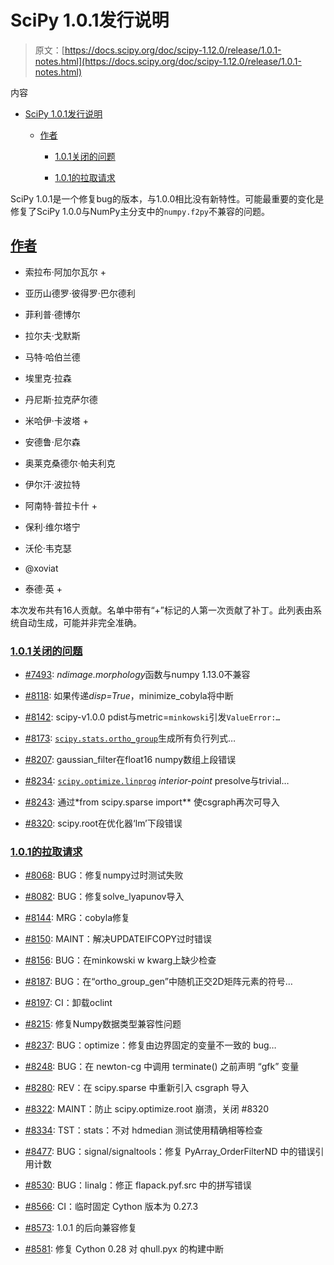# SciPy 1.0.1发行说明

> 原文：[https://docs.scipy.org/doc/scipy-1.12.0/release/1.0.1-notes.html](https://docs.scipy.org/doc/scipy-1.12.0/release/1.0.1-notes.html)

内容

+   [SciPy 1.0.1发行说明](#scipy-1-0-1-release-notes)

    +   [作者](#authors)

        +   [1.0.1关闭的问题](#issues-closed-for-1-0-1)

        +   [1.0.1的拉取请求](#pull-requests-for-1-0-1)

SciPy 1.0.1是一个修复bug的版本，与1.0.0相比没有新特性。可能最重要的变化是修复了SciPy 1.0.0与NumPy主分支中的`numpy.f2py`不兼容的问题。

## [作者](#id2)

+   索拉布·阿加尔瓦尔 +

+   亚历山德罗·彼得罗·巴尔德利

+   菲利普·德博尔

+   拉尔夫·戈默斯

+   马特·哈伯兰德

+   埃里克·拉森

+   丹尼斯·拉克萨尔德

+   米哈伊·卡波塔 +

+   安德鲁·尼尔森

+   奥莱克桑德尔·帕夫利克

+   伊尔汗·波拉特

+   阿南特·普拉卡什 +

+   保利·维尔塔宁

+   沃伦·韦克瑟

+   @xoviat

+   泰德·英 +

本次发布共有16人贡献。名单中带有“+”标记的人第一次贡献了补丁。此列表由系统自动生成，可能并非完全准确。

### [1.0.1关闭的问题](#id3)

+   [#7493](https://github.com/scipy/scipy/issues/7493): *ndimage.morphology*函数与numpy 1.13.0不兼容

+   [#8118](https://github.com/scipy/scipy/issues/8118): 如果传递*disp=True*，minimize_cobyla将中断

+   [#8142](https://github.com/scipy/scipy/issues/8142): scipy-v1.0.0 pdist与metric=`minkowski`引发`ValueError:…`

+   [#8173](https://github.com/scipy/scipy/issues/8173): [`scipy.stats.ortho_group`](../reference/generated/scipy.stats.ortho_group.html#scipy.stats.ortho_group "scipy.stats.ortho_group")生成所有负行列式…

+   [#8207](https://github.com/scipy/scipy/issues/8207): gaussian_filter在float16 numpy数组上段错误

+   [#8234](https://github.com/scipy/scipy/issues/8234): [`scipy.optimize.linprog`](../reference/generated/scipy.optimize.linprog.html#scipy.optimize.linprog "scipy.optimize.linprog") *interior-point* presolve与trivial…

+   [#8243](https://github.com/scipy/scipy/issues/8243): 通过*from scipy.sparse import** 使csgraph再次可导入

+   [#8320](https://github.com/scipy/scipy/issues/8320): scipy.root在优化器‘lm’下段错误

### [1.0.1的拉取请求](#id4)

+   [#8068](https://github.com/scipy/scipy/pull/8068): BUG：修复numpy过时测试失败

+   [#8082](https://github.com/scipy/scipy/pull/8082): BUG：修复solve_lyapunov导入

+   [#8144](https://github.com/scipy/scipy/pull/8144): MRG：cobyla修复

+   [#8150](https://github.com/scipy/scipy/pull/8150): MAINT：解决UPDATEIFCOPY过时错误

+   [#8156](https://github.com/scipy/scipy/pull/8156): BUG：在minkowski w kwarg上缺少检查

+   [#8187](https://github.com/scipy/scipy/pull/8187): BUG：在“ortho_group_gen”中随机正交2D矩阵元素的符号…

+   [#8197](https://github.com/scipy/scipy/pull/8197): CI：卸载oclint

+   [#8215](https://github.com/scipy/scipy/pull/8215): 修复Numpy数据类型兼容性问题

+   [#8237](https://github.com/scipy/scipy/pull/8237): BUG：optimize：修复由边界固定的变量不一致的 bug…

+   [#8248](https://github.com/scipy/scipy/pull/8248): BUG：在 newton-cg 中调用 terminate() 之前声明 “gfk” 变量

+   [#8280](https://github.com/scipy/scipy/pull/8280): REV：在 scipy.sparse 中重新引入 csgraph 导入

+   [#8322](https://github.com/scipy/scipy/pull/8322): MAINT：防止 scipy.optimize.root 崩溃，关闭 #8320

+   [#8334](https://github.com/scipy/scipy/pull/8334): TST：stats：不对 hdmedian 测试使用精确相等检查

+   [#8477](https://github.com/scipy/scipy/pull/8477): BUG：signal/signaltools：修复 PyArray_OrderFilterND 中的错误引用计数

+   [#8530](https://github.com/scipy/scipy/pull/8530): BUG：linalg：修正 flapack.pyf.src 中的拼写错误

+   [#8566](https://github.com/scipy/scipy/pull/8566): CI：临时固定 Cython 版本为 0.27.3

+   [#8573](https://github.com/scipy/scipy/pull/8573): 1.0.1 的后向兼容修复

+   [#8581](https://github.com/scipy/scipy/pull/8581): 修复 Cython 0.28 对 qhull.pyx 的构建中断
